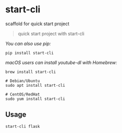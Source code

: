 # start-cli
scaffold for quick start project

> quick start project with start-cli

*You can also use pip:*

```shell
pip install start-cli
```

*macOS users can install youtube-dl with Homebrew:*

```shell
brew install start-cli
```


```shell
# Debian/Ubuntu
sudo apt install start-cli

# CentOS/RedHat
sudo yum install start-cli
```


## Usage

```shell
start-cli flask
```
